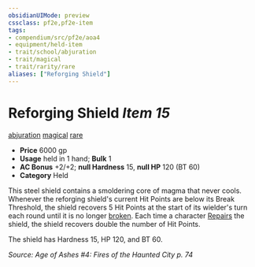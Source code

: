 ```yaml
---
obsidianUIMode: preview
cssclass: pf2e,pf2e-item
tags:
- compendium/src/pf2e/aoa4
- equipment/held-item
- trait/school/abjuration
- trait/magical
- trait/rarity/rare
aliases: ["Reforging Shield"]
---
```

# Reforging Shield *Item 15*  
[abjuration](abjuration.md)  [magical](magical.md)  [rare](rare.md)  

- **Price** 6000 gp
- **Usage** held in 1 hand; **Bulk** 1
- **AC Bonus** +2/+2; **null Hardness** 15, **null HP** 120 (BT 60)
- **Category** Held

This steel shield contains a smoldering core of magma that never cools. Whenever the reforging shield's current Hit Points are below its Break Threshold, the shield recovers 5 Hit Points at the start of its wielder's turn each round until it is no longer [broken](conditions.md#Broken). Each time a character [Repairs](repair.md) the shield, the shield recovers double the number of Hit Points.

The shield has Hardness 15, HP 120, and BT 60.

*Source: Age of Ashes #4: Fires of the Haunted City p. 74*